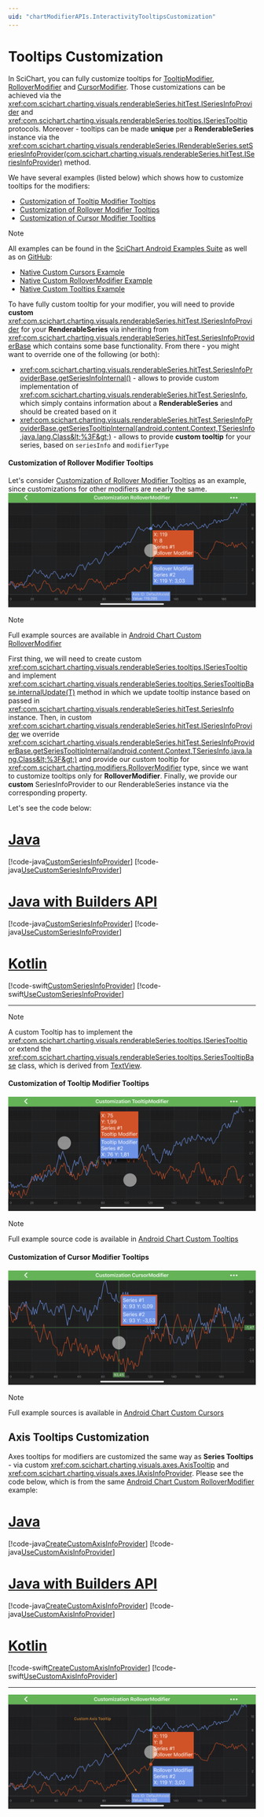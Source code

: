 ```yaml
---
uid: "chartModifierAPIs.InteractivityTooltipsCustomization"
---
```


# Tooltips Customization
In SciChart, you can fully customize tooltips for [TooltipModifier](xref:chartModifierAPIs.InteractivityTooltipModifier), [RolloverModifier](xref:chartModifierAPIs.InteractivityRolloverModifier) and [CursorModifier](xref:chartModifierAPIs.InteractivityCursorModifier).
Those customizations can be achieved via the <xref:com.scichart.charting.visuals.renderableSeries.hitTest.ISeriesInfoProvider> and <xref:com.scichart.charting.visuals.renderableSeries.tooltips.ISeriesTooltip> protocols.
Moreover - tooltips can be made **unique** per a **RenderableSeries** instance via the <xref:com.scichart.charting.visuals.renderableSeries.IRenderableSeries.setSeriesInfoProvider(com.scichart.charting.visuals.renderableSeries.hitTest.ISeriesInfoProvider)> method.

We have several examples (listed below) which shows how to customize tooltips for the modifiers:
- [Customization of Tooltip Modifier Tooltips](#customization-of-tooltip-modifier-tooltips)
- [Customization of Rollover Modifier Tooltips](#customization-of-rollover-modifier-tooltips)
- [Customization of Cursor Modifier Tooltips](#customization-of-cursor-modifier-tooltips)

> [!NOTE]
> All examples can be found in the [SciChart Android Examples Suite](https://www.scichart.com/examples/Android-chart/) as well as on [GitHub](https://github.com/ABTSoftware/SciChart.Android.Examples):
> - [Native Custom Cursors Example](https://www.scichart.com/example/android-chart/android-chart-custom-cursors-example/)
> - [Native Custom RolloverModifier Example](https://www.scichart.com/example/android-chart/android-chart-custom-rollovermodifier-example/)
> - [Native Custom Tooltips Example](https://www.scichart.com/example/android-chart/android-chart-example-custom-tooltips-with-modifiers/)

To have fully custom tooltip for your modifier, you will need to provide **custom** <xref:com.scichart.charting.visuals.renderableSeries.hitTest.ISeriesInfoProvider> for your **RenderableSeries** via inheriting from <xref:com.scichart.charting.visuals.renderableSeries.hitTest.SeriesInfoProviderBase> which contains some base functionality.
From there - you might want to override one of the following (or both):

- <xref:com.scichart.charting.visuals.renderableSeries.hitTest.SeriesInfoProviderBase.getSeriesInfoInternal()> - allows to provide custom implementation of <xref:com.scichart.charting.visuals.renderableSeries.hitTest.SeriesInfo>, which simply contains information about a **RenderableSeries** and should be created based on it
- <xref:com.scichart.charting.visuals.renderableSeries.hitTest.SeriesInfoProviderBase.getSeriesTooltipInternal(android.content.Context,TSeriesInfo,java.lang.Class&lt;%3F&gt;)> - allows to provide **custom tooltip** for your series, based on `seriesInfo` and `modifierType`

#### Customization of Rollover Modifier Tooltips
Let's consider [Customization of Rollover Modifier Tooltips](#customization-of-rollover-modifier-tooltips) as an example, since customizations for other modifiers are nearly the same.
![Customization Rollover Modifier](../images/customization-rollover-modifier.png)

> [!NOTE]
> Full example sources are available in [Android Chart Custom RolloverModifier](https://www.scichart.com/example/android-chart/android-chart-custom-rollovermodifier-example/)

First thing, we will need to create custom <xref:com.scichart.charting.visuals.renderableSeries.tooltips.ISeriesTooltip> and implement <xref:com.scichart.charting.visuals.renderableSeries.tooltips.SeriesTooltipBase.internalUpdate(T)> method in which we update tooltip instance based on passed in <xref:com.scichart.charting.visuals.renderableSeries.hitTest.SeriesInfo> instance. 
Then, in custom <xref:com.scichart.charting.visuals.renderableSeries.hitTest.ISeriesInfoProvider> we override <xref:com.scichart.charting.visuals.renderableSeries.hitTest.SeriesInfoProviderBase.getSeriesTooltipInternal(android.content.Context,TSeriesInfo,java.lang.Class&lt;%3F&gt;)> and provide our custom tooltip for <xref:com.scichart.charting.modifiers.RolloverModifier> type, since we want to customize tooltips only for **RolloverModifier**.
Finally, we provide our **custom** SeriesInfoProvider to our RenderableSeries instance via the corresponding property.

Let's see the code below:

# [Java](#tab/java)
[!code-java[CustomSeriesInfoProvider](../../../../samples/sandbox/app/src/main/java/com/scichart/docsandbox/examples/java/chartModifier2D/InteractivityTooltipsCustomization.java#CustomSeriesInfoProvider)]
[!code-java[UseCustomSeriesInfoProvider](../../../../samples/sandbox/app/src/main/java/com/scichart/docsandbox/examples/java/chartModifier2D/InteractivityTooltipsCustomization.java#UseCustomSeriesInfoProvider)]

# [Java with Builders API](#tab/javaBuilder)
[!code-java[CustomSeriesInfoProvider](../../../../samples/sandbox/app/src/main/java/com/scichart/docsandbox/examples/javaBuilder/chartModifier2D/InteractivityTooltipsCustomization.java#CustomSeriesInfoProvider)]
[!code-java[UseCustomSeriesInfoProvider](../../../../samples/sandbox/app/src/main/java/com/scichart/docsandbox/examples/javaBuilder/chartModifier2D/InteractivityTooltipsCustomization.java#UseCustomSeriesInfoProvider)]

# [Kotlin](#tab/kotlin)
[!code-swift[CustomSeriesInfoProvider](../../../../samples/sandbox/app/src/main/java/com/scichart/docsandbox/examples/kotlin/chartModifier2D/InteractivityTooltipsCustomization.kt#CustomSeriesInfoProvider)]
[!code-swift[UseCustomSeriesInfoProvider](../../../../samples/sandbox/app/src/main/java/com/scichart/docsandbox/examples/kotlin/chartModifier2D/InteractivityTooltipsCustomization.kt#UseCustomSeriesInfoProvider)]
***

> [!NOTE]
> A custom Tooltip has to implement the <xref:com.scichart.charting.visuals.renderableSeries.tooltips.ISeriesTooltip> or extend the <xref:com.scichart.charting.visuals.renderableSeries.tooltips.SeriesTooltipBase> class, which is derived from [TextView](https://developer.android.com/reference/android/widget/TextView).

#### Customization of Tooltip Modifier Tooltips
![Customization Tooltip Modifier](../images/customization-tooltip-modifier.png)

> [!NOTE]
> Full example source code is available in [Android Chart Custom Tooltips](https://www.scichart.com/example/android-chart/android-chart-example-custom-tooltips-with-modifiers/)

#### Customization of Cursor Modifier Tooltips
![Customization Cursor Modifier](../images/customization-cursor-modifier.png)

> [!NOTE]
> Full example sources is available in [Android Chart Custom Cursors](https://www.scichart.com/example/android-chart/android-chart-custom-cursors-example/)

## Axis Tooltips Customization
Axes tooltips for modifiers are customized the same way as **Series Tooltips** - via custom <xref:com.scichart.charting.visuals.axes.AxisTooltip> and <xref:com.scichart.charting.visuals.axes.IAxisInfoProvider>. Please see the code below, which is from the same [Android Chart Custom RolloverModifier](https://www.scichart.com/example/android-chart/android-chart-custom-rollovermodifier-example/) example:

# [Java](#tab/java)
[!code-java[CreateCustomAxisInfoProvider](../../../../samples/sandbox/app/src/main/java/com/scichart/docsandbox/examples/java/chartModifier2D/InteractivityTooltipsCustomization.java#CreateCustomAxisInfoProvider)]
[!code-java[UseCustomAxisInfoProvider](../../../../samples/sandbox/app/src/main/java/com/scichart/docsandbox/examples/java/chartModifier2D/InteractivityTooltipsCustomization.java#UseCustomAxisInfoProvider)]

# [Java with Builders API](#tab/javaBuilder)
[!code-java[CreateCustomAxisInfoProvider](../../../../samples/sandbox/app/src/main/java/com/scichart/docsandbox/examples/javaBuilder/chartModifier2D/InteractivityTooltipsCustomization.java#CreateCustomAxisInfoProvider)]
[!code-java[UseCustomAxisInfoProvider](../../../../samples/sandbox/app/src/main/java/com/scichart/docsandbox/examples/javaBuilder/chartModifier2D/InteractivityTooltipsCustomization.java#UseCustomAxisInfoProvider)]

# [Kotlin](#tab/kotlin)
[!code-swift[CreateCustomAxisInfoProvider](../../../../samples/sandbox/app/src/main/java/com/scichart/docsandbox/examples/kotlin/chartModifier2D/InteractivityTooltipsCustomization.kt#CreateCustomAxisInfoProvider)]
[!code-swift[UseCustomAxisInfoProvider](../../../../samples/sandbox/app/src/main/java/com/scichart/docsandbox/examples/kotlin/chartModifier2D/InteractivityTooltipsCustomization.kt#UseCustomAxisInfoProvider)]
***

![Custom Axis Tooltip](../images/custom-axis-tooltip.png)
